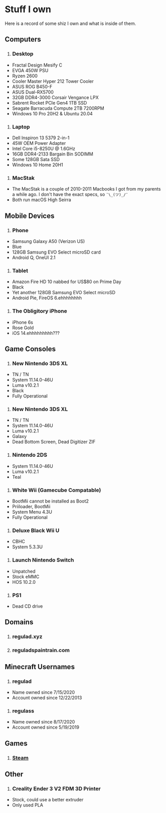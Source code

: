 # Stuff I own

Here is a record of some shiz I own and what is inside of them.

## Computers

1. ### Desktop
  * Fractal Design Mesify C
  * EVGA 450W PSU
  * Ryzen 2600
  * Cooler Master Hyper 212 Tower Cooler
  * ASUS ROG B450-F
  * ASUS Dual-RX5700
  * 32GB DDR4-3000 Corsair Vengance LPX
  * Sabrent Rocket PCIe Gen4 1TB SSD
  * Seagate Barracuda Compute 2TB 7200RPM
  * Windows 10 Pro 20H2 & Ubuntu 20.04
1. ### Laptop
  * Dell Inspiron 13 5379 2-in-1
  * 45W OEM Power Adapter
  * Intel Core i5-8250U @ 1.6GHz
  * 16GB DDR4-2133 Bargain Bin SODIMM
  * Some 128GB Sata SSD
  * Windows 10 Home 20H1
1. ### MacStak
  * The MacStak is a couple of 2010-2011 Macbooks I got from my parents a while ago. I don't have the exact specs, so `¯\_(ツ)_/¯`
  * Both run macOS High Seirra 

## Mobile Devices

1. ### Phone
  * Samsung Galaxy A50 (Verizon US)
  * Blue
  * 128GB Samsung EVO Select microSD card
  * Android Q, OneUI 2.1
1. ### Tablet
  * Amazon Fire HD 10 nabbed for US$80 on Prime Day
  * Black
  * Yet another 128GB Samsung EVO Select microSD
  * Android Pie, FireOS 6.ehhhhhhhh
1. ### The Obligitory iPhone
  * iPhone 6s
  * Rose Gold
  * iOS 14.ehhhhhhhhh???

## Game Consoles

1. ### New Nintendo 3DS XL
  * TN / TN
  * System 11.14.0-46U
  * Luma v10.2.1
  * Black
  * Fully Operational
1. ### New Nintendo 3DS XL
  * TN / TN
  * System 11.14.0-46U
  * Luma v10.2.1
  * Galaxy
  * Dead Bottom Screen, Dead Digitizer ZIF
1. ### Nintendo 2DS
  * System 11.14.0-46U
  * Luma v10.2.1
  * Teal
1. ### White Wii (Gamecube Compatable)
  * BootMii cannot be installed as Boot2
  * Priiloader, BootMii
  * System Menu 4.3U
  * Fully Operational
1. ### Deluxe Black Wii U
  * CBHC
  * System 5.3.3U
1. ### Launch Nintendo Switch
  * Unpatched
  * Stock eMMC
  * HOS 10.2.0
1. ### PS1
  * Dead CD drive

## Domains

1. ### regulad.xyz
1. ### reguladspaintrain.com

## Minecraft Usernames

1. ### regulad
  * Name owned since 7/15/2020
  * Account owned since 12/22/2013
1. ### regulass
  * Name owned since 8/17/2020
  * Account owned since 5/19/2019

## Games

1. ### [Steam](https://steamcommunity.com/id/regulad0/games/?tab=all)

## Other

1. ### Creality Ender 3 V2 FDM 3D Printer
  * Stock, could use a better extruder
  * Only used PLA
